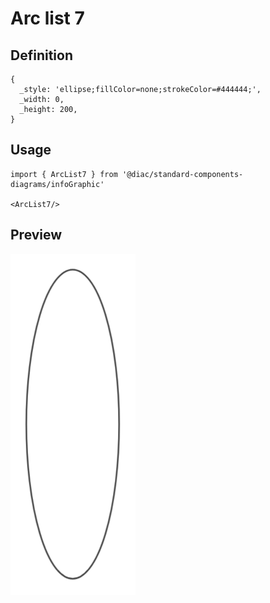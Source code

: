 # Arc list 7

## Definition

```
{
  _style: 'ellipse;fillColor=none;strokeColor=#444444;',
  _width: 0,
  _height: 200,
}
```

## Usage

```
import { ArcList7 } from '@diac/standard-components-diagrams/infoGraphic'

<ArcList7/>
```

## Preview

<img src="./arc-list-7.png" width="200"/>
